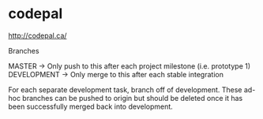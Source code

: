 # codepal
http://codepal.ca/

Branches

MASTER -> Only push to this after each project milestone (i.e. prototype 1)
DEVELOPMENT -> Only merge to this after each stable integration

For each separate development task, branch off of development. These ad-hoc branches can be pushed to origin but should be deleted once it has been successfully merged back into development.
